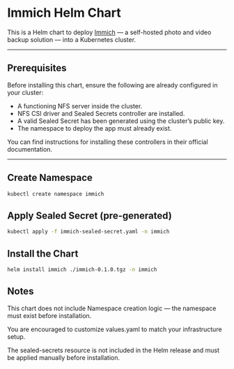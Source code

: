 # Immich Helm Chart

This is a Helm chart to deploy [Immich](https://github.com/immich-app/immich) — a self-hosted photo and video backup solution — into a Kubernetes cluster.

---

## Prerequisites

Before installing this chart, ensure the following are already configured in your cluster:

- A functioning NFS server inside the cluster.
- NFS CSI driver and Sealed Secrets controller are installed.
- A valid Sealed Secret has been generated using the cluster’s public key.
- The namespace to deploy the app must already exist.

You can find instructions for installing these controllers in their official documentation.

---

## Create Namespace

```bash
kubectl create namespace immich
```

## Apply Sealed Secret (pre-generated)

```bash
kubectl apply -f immich-sealed-secret.yaml -n immich
```
## Install the Chart

```bash
helm install immich ./immich-0.1.0.tgz -n immich
```
## Notes
This chart does not include Namespace creation logic — the namespace must exist before installation.

You are encouraged to customize values.yaml to match your infrastructure setup.

The sealed-secrets resource is not included in the Helm release and must be applied manually before installation.